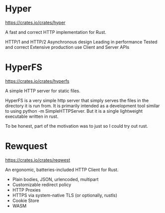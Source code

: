 # Hyper 

https://crates.io/crates/hyper


A fast and correct HTTP implementation for Rust.

HTTP/1 and HTTP/2
Asynchronous design
Leading in performance
Tested and correct
Extensive production use
Client and Server APIs



# HyperFS

https://crates.io/crates/hyperfs

A simple HTTP server for static files.

HyperFS is a very simple http server that simply serves the files in the directory it is run from. It is primarily intended as a development tool similar to using python -m SimpleHTTPServer. But it is a single lightweight executable written in rust.

To be honest, part of the motivation was to just so I could try out rust.



# Rewquest

https://crates.io/crates/reqwest

An ergonomic, batteries-included HTTP Client for Rust.

- Plain bodies, JSON, urlencoded, multipart
- Customizable redirect policy
- HTTP Proxies
- HTTPS via system-native TLS (or optionally, rustls)
- Cookie Store
- WASM


